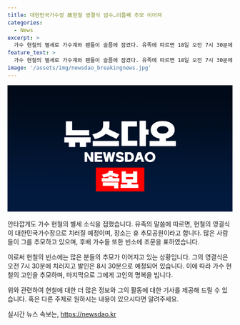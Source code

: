 ```yaml
---
title: 대한민국가수장 故현철 영결식 엄수…이틀째 추모 이어져
categories:
  - News
excerpt: >
  가수 현철의 별세로 가수계와 팬들이 슬픔에 잠겼다. 유족에 따르면 18일 오전 7시 30분에 대한민국가수장에서 영결식이 치러질 예정이다. 현철의 빈소에는 후배 가수들이 조문을 표하고 있으며, SNS를 통해 고인을 추모하는 글이 쏟아지고 있다. 많은 후배 가수들이 빈소를 찾아 고인을 추모하며 슬픔을 나누고 있다.
feature_text: >
  가수 현철의 별세로 가수계와 팬들이 슬픔에 잠겼다. 유족에 따르면 18일 오전 7시 30분에 대한민국가수장에서 영결식이 치러질 예정이다. 현철의 빈소에는 후배 가수들이 조문을 표하고 있으며, SNS를 통해 고인을 추모하는 글이 쏟아지고 있다. 많은 후배 가수들이 빈소를 찾아 고인을 추모하며 슬픔을 나누고 있다.
image: '/assets/img/newsdao_breakingnews.jpg'
---
```


<p><img src="/assets/img/newsdao_breakingnews.jpg" alt="flaretime 속보" /></p>

<p>안타깝게도 가수 현철의 별세 소식을 접했습니다. 유족의 말씀에 따르면, 현철의 영결식이 대한민국가수장으로 치러질 예정이며, 장소는 휴 추모공원이라고 합니다. 많은 사람들이 그를 추모하고 있으며, 후배 가수들 또한 빈소에 조문을 표하였습니다.</p>

<p>이로써 현철의 빈소에는 많은 분들의 추모가 이어지고 있는 상황입니다. 그의 영결식은 오전 7시 30분에 치러지고 발인은 8시 30분으로 예정되어 있습니다. 이에 따라 가수 현철의 고인을 추모하며, 마지막으로 그에게 고인의 명복을 빕니다.</p>

<p>위와 관련하여 현철에 대한 더 많은 정보와 그의 활동에 대한 기사를 제공해 드릴 수 있습니다. 혹은 다른 주제로 원하시는 내용이 있으시다면 알려주세요.</p>
실시간 뉴스 속보는, <a href="https://newsdao.kr" rel="dofollow">https://newsdao.kr</a>


